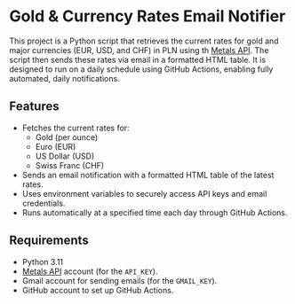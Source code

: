 # Gold & Currency Rates Email Notifier

This project is a Python script that retrieves the current rates for gold and major currencies (EUR, USD, and CHF) in PLN using th [Metals API](https://metals.dev/). The script then sends these rates via email in a formatted HTML table. It is designed to run on a daily schedule using GitHub Actions, enabling fully automated, daily notifications.

## Features

- Fetches the current rates for:
    - Gold (per ounce)
    - Euro (EUR)
    - US Dollar (USD)
    - Swiss Franc (CHF)
- Sends an email notification with a formatted HTML table of the latest rates.
- Uses environment variables to securely access API keys and email credentials.
- Runs automatically at a specified time each day through GitHub Actions.

## Requirements

- Python 3.11
- [Metals API](https://metals.dev/) account (for the `API_KEY`).
- Gmail account for sending emails (for the `GMAIL_KEY`).
- GitHub account to set up GitHub Actions.
